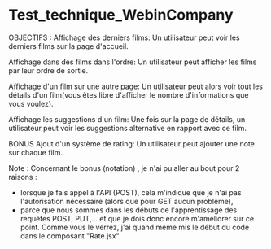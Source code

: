 # Test_technique_WebinCompany

OBJECTIFS : 
Affichage des derniers films:
Un utilisateur peut voir les derniers films sur la page d'accueil.

Affichage dans des films dans l'ordre:
Un utilisateur peut afficher les films par leur ordre de sortie.

Affichage d'un film sur une autre page:
Un utilisateur peut alors voir tout les détails d'un film(vous êtes libre d'afficher le nombre d'informations que vous voulez).

Affichage les suggestions d'un film:
Une fois sur la page de détails, un utilisateur peut voir les suggestions alternative en rapport avec ce film.

BONUS
Ajout d'un système de rating:
Un utilisateur peut ajouter une note sur chaque film.


Note : Concernant le bonus (notation) , je n'ai pu aller au bout pour 2 raisons : 
* lorsque je fais appel à l'API (POST), cela m'indique que je n'ai pas l'autorisation nécessaire (alors que pour GET aucun problème),
* parce que nous sommes dans les débuts de l'apprentissage des requêtes POST, PUT,... et que je dois donc encore m'améliorer sur ce point. 
Comme vous le verrez, j'ai quand même mis le début du code dans le composant "Rate.jsx".
